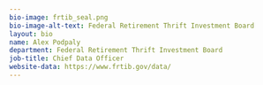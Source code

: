 ```yaml
---
bio-image: frtib_seal.png
bio-image-alt-text: Federal Retirement Thrift Investment Board
layout: bio
name: Alex Podpaly
department: Federal Retirement Thrift Investment Board
job-title: Chief Data Officer
website-data: https://www.frtib.gov/data/
---
```

